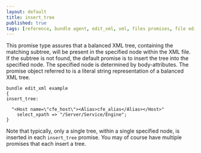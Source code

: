 ```yaml
---
layout: default
title: insert_tree
published: true
tags: [reference, bundle agent, edit_xml, xml, files promises, file editing]
---
```


This promise type assures that a
balanced XML tree, containing the matching subtree, will be present in
the specified node within the XML file. If the subtree is not found, the
default promise is to insert the tree into the specified node. The
specified node is determined by body-attributes. The promise object
referred to is a literal string representation of a balanced XML tree.

```cf3
bundle edit_xml example
{
insert_tree:

  "<Host name=\"cfe_host\"><Alias>cfe_alias</Alias></Host>"
    select_xpath => "/Server/Service/Engine";
}
```

Note that typically, only a single tree, within a single specified node,
is inserted in each `insert_tree` promise. You may of course have
multiple promises that each insert a tree.
